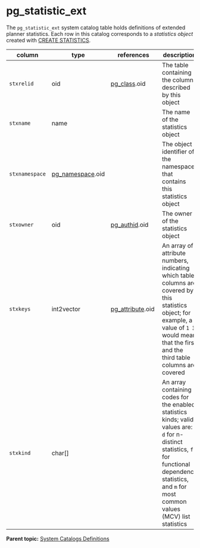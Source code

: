 # pg_statistic_ext

The `pg_statistic_ext` system catalog table holds definitions of extended planner statistics. Each row in this catalog corresponds to a *statistics object* created with [CREATE STATISTICS](../sql_commands/CREATE_STATISTICS.html).

|column|type|references|description|
|------|----|----------|-----------|
|`stxrelid`|oid|[pg\_class](pg_class.html).oid | The table containing the columns described by this object |
|`stxname`|name| | The name of the statistics object |
|`stxnamespace`|[pg\_namespace](pg_namespace.html).oid| | The object identifier of the namespace that contains this statistics object |
|`stxowner`|oid|[pg\_authid](pg_authid.html).oid | The owner of the statistics object |
|`stxkeys`|int2vector|[pg\_attribute](pg_attribute.html).oid | An array of attribute numbers, indicating which table columns are covered by this statistics object; for example, a value of `1 3` would mean that the first and the third table columns are covered |
|`stxkind`|char[]| | An array containing codes for the enabled statistics kinds; valid values are: `d` for n-distinct statistics, `f` for functional dependency statistics, and `m` for most common values \(MCV\) list statistics |

**Parent topic:** [System Catalogs Definitions](../system_catalogs/catalog_ref-html.html)

